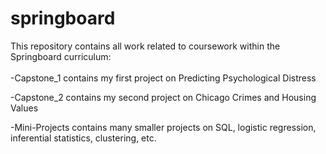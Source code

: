 # springboard

This repository contains all work related to coursework within the Springboard curriculum:
\
\
-Capstone_1 contains my first project on Predicting Psychological Distress

-Capstone_2 contains my second project on Chicago Crimes and Housing Values

-Mini-Projects contains many smaller projects on SQL, logistic regression, inferential statistics, clustering, etc.
